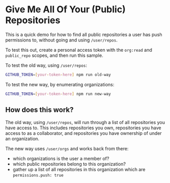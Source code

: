 # Give Me All Of Your (Public) Repositories

This is a quick demo for how to find all public repositories a user has push
permissions to, without going and using `/user/repos`.

To test this out, create a personal access token with the `org:read` and `public_repo` scopes, and then run this sample.

To test the old way, using `/user/repos`:

```sh
GITHUB_TOKEN=[your-token-here] npm run old-way
```

To test the new way, by enumerating organizations:

```sh
GITHUB_TOKEN=[your-token-here] npm run new-way
```

## How does this work?

The old way, using `/user/repos`, will run through a list of all repositories you have access to. This includes repositories you own, repositories you have access to as a collaborator, and repositories you have ownership of under an organization.

The new way uses `/user/orgs` and works back from there:

 - which organizations is the user a member of?
 - which public repositories belong to this organization?
 - gather up a list of all repositories in this organization which are `permissions.push: true`

